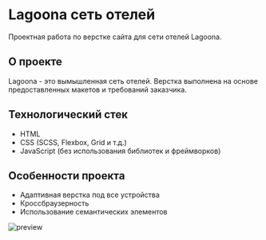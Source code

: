 # Lagoona сеть отелей 
Проектная работа по верстке сайта для сети отелей Lagoona.
## О проекте
Lagoona - это вымышленная сеть отелей. Верстка выполнена на основе предоставленных макетов и требований заказчика.

## Технологический стек
* HTML 
* CSS (SCSS, Flexbox, Grid и т.д.)
* JavaScript (без использования библиотек и фреймворков)
## Особенности проекта
* Адаптивная верстка под все устройства
* Кроссбраузерность
* Использование семантических элементов

<!-- ## Установка и запуск
Клонируйте репозиторий:
```bash
https://github.com/Obezyankaa/lagoona.git
``` -->
<!-- Откройте файл index.html в вашем браузере. -->
![preview](./preview.png)